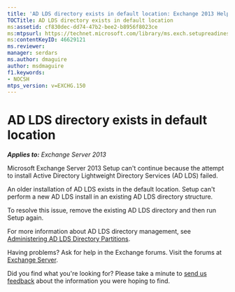 ```yaml
---
title: 'AD LDS directory exists in default location: Exchange 2013 Help'
TOCTitle: AD LDS directory exists in default location
ms:assetid: cf830dec-dd74-47b2-bee2-b8956f8023ce
ms:mtpsurl: https://technet.microsoft.com/library/ms.exch.setupreadiness.adamdatapathexists(v=EXCHG.150)
ms:contentKeyID: 46629121
ms.reviewer: 
manager: serdars
ms.author: dmaguire
author: msdmaguire
f1.keywords:
- NOCSH
mtps_version: v=EXCHG.150
---
```


# AD LDS directory exists in default location

_**Applies to:** Exchange Server 2013_

Microsoft Exchange Server 2013 Setup can't continue because the attempt to install Active Directory Lightweight Directory Services (AD LDS) failed.

An older installation of AD LDS exists in the default location. Setup can't perform a new AD LDS install in an existing AD LDS directory structure.

To resolve this issue, remove the existing AD LDS directory and then run Setup again.

For more information about AD LDS directory management, see [Administering AD LDS Directory Partitions](https://docs.microsoft.com/previous-versions/windows/it-pro/windows-server-2008-R2-and-2008/cc816929(v=ws.10)).

Having problems? Ask for help in the Exchange forums. Visit the forums at [Exchange Server](https://go.microsoft.com/fwlink/p/?linkid=60612).

Did you find what you're looking for? Please take a minute to [send us feedback](mailto:exsetuphelpfeedback@microsoft.com?subject=exchange%202013%20setup%20help%20feedback) about the information you were hoping to find.
